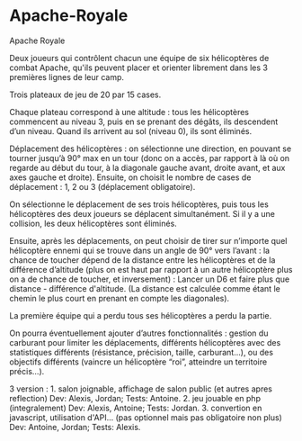 # Apache-Royale

Apache Royale

Deux joueurs qui contrôlent chacun une équipe de six hélicoptères de combat Apache, qu'ils peuvent placer et orienter librement dans les 3 premières lignes de leur camp.

Trois plateaux de jeu de 20 par 15 cases.

Chaque plateau correspond à une altitude : tous les hélicoptères commencent au niveau 3, puis en se prenant des dégâts, ils descendent d’un niveau. Quand ils arrivent au sol (niveau 0), ils sont éliminés.

Déplacement des hélicoptères : on sélectionne une direction, en pouvant se tourner jusqu’à 90° max en un tour (donc on a accès, par rapport à là où on regarde au début du tour, à la diagonale gauche avant, droite avant, et aux axes gauche et droite). Ensuite, on choisit le nombre de cases de déplacement : 1, 2 ou 3 (déplacement obligatoire). 

On sélectionne le déplacement de ses trois hélicoptères, puis tous les hélicoptères des deux joueurs se déplacent simultanément. Si il y a une collision, les deux hélicoptères sont éliminés. 

Ensuite, après les déplacements, on peut choisir de tirer sur n’importe quel hélicoptère ennemi qui se trouve dans un angle de 90° vers l’avant : la chance de toucher dépend de la distance entre les hélicoptères et de la différence d’altitude (plus on est haut par rapport à un autre hélicoptère plus on a de chance de toucher, et inversement) : Lancer un D6 et faire plus que distance - différence d'altitude. (La distance est calculée comme étant le chemin le plus court en prenant en compte les diagonales).

La première équipe qui a perdu tous ses hélicoptères a perdu la partie.

On pourra éventuellement ajouter d’autres fonctionnalités : gestion du carburant pour limiter les déplacements, différents hélicoptères avec des statistiques différents (résistance, précision, taille, carburant…), ou des objectifs différents (vaincre un hélicoptère “roi”, atteindre un territoire précis…).


3 version :
    1. salon joignable, affichage de salon public (et autres apres reflection) Dev: Alexis, Jordan; Tests: Antoine.
    2. jeu jouable en php (integralement) Dev: Alexis, Antoine; Tests: Jordan.
    3. convertion en javascript, utilisation d'API... (pas optionnel mais pas obligatoire non plus) Dev: Antoine, Jordan; Tests: Alexis.